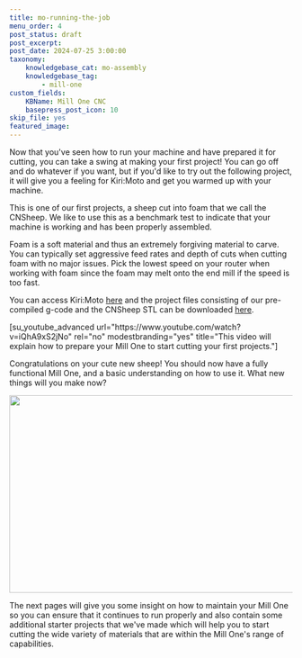 ```yaml
---
title: mo-running-the-job
menu_order: 4
post_status: draft
post_excerpt: 
post_date: 2024-07-25 3:00:00
taxonomy:
    knowledgebase_cat: mo-assembly
    knowledgebase_tag:
        - mill-one
custom_fields:
    KBName: Mill One CNC
    basepress_post_icon: 10
skip_file: yes
featured_image: 
---
```

<div id="dslc-module-d0a8d4577bb" class="dslc-module-front dslc-module-DSLC_Text_Simple dslc-in-viewport-check dslc-in-viewport-anim-none dslc-col dslc-12-col dslc-last-col dslc-module-handle-like-regular dslc-in-viewport" data-module-id="d0a8d4577bb" data-module="DSLC_Text_Simple" data-dslc-module-size="12" data-dslc-anim="none" data-dslc-anim-delay="" data-dslc-anim-duration="650" data-dslc-anim-easing="ease" data-dslc-preset="manual-text">
<div class="dslc-text-module-content">

Now that you've seen how to run your machine and have prepared it for cutting, you can take a swing at making your first project! You can go off and do whatever if you want, but if you'd like to try out the following project, it will give you a feeling for Kiri:Moto and get you warmed up with your machine.

This is one of our first projects, a sheep cut into foam that we call the CNSheep. We like to use this as a benchmark test to indicate that your machine is working and has been properly assembled.

Foam is a soft material and thus an extremely forgiving material to carve. You can typically set aggressive feed rates and depth of cuts when cutting foam with no major issues. Pick the lowest speed on your router when working with foam since the foam may melt onto the end mill if the speed is too fast.

You can access Kiri:Moto <a href="https://grid.space/kiri" target="_blank" rel="noopener">here</a> and the project files consisting of our pre-compiled g-code and the CNSheep STL can be downloaded <a href="https://resources.sienci.com/wp-content/uploads/2021/05/CNSheep-files3.zip">here</a>.

</div>
</div>
<div id="dslc-module-1f8064942c9" class="dslc-module-front dslc-module-DSLC_Separator dslc-in-viewport-check dslc-in-viewport-anim-none dslc-col dslc-12-col dslc-last-col dslc-module-handle-like-regular dslc-in-viewport" data-module-id="1f8064942c9" data-module="DSLC_Separator" data-dslc-module-size="12" data-dslc-anim="none" data-dslc-anim-delay="" data-dslc-anim-duration="650" data-dslc-anim-easing="ease" data-dslc-preset="none">
<div class="dslc-separator-wrapper">
<div class="dslc-separator dslc-separator-style-invisible">[su_youtube_advanced url="https://www.youtube.com/watch?v=iQhA9xS2jNo" rel="no" modestbranding="yes" title="This video will explain how to prepare your Mill One to start cutting your first projects."]</div>
<div></div>
</div>
</div>
<div id="dslc-module-c3d40c53841" class="dslc-module-front dslc-module-DSLC_Text_Simple dslc-in-viewport-check dslc-in-viewport-anim-none dslc-col dslc-12-col dslc-last-col dslc-module-handle-like-regular dslc-in-viewport" data-module-id="c3d40c53841" data-module="DSLC_Text_Simple" data-dslc-module-size="12" data-dslc-anim="none" data-dslc-anim-delay="" data-dslc-anim-duration="650" data-dslc-anim-easing="ease" data-dslc-preset="manual-text">
<div class="dslc-text-module-content">

Congratulations on your cute new sheep! You should now have a fully functional Mill One, and a basic understanding on how to use it. What new things will you make now?

<img class="aligncenter wp-image-660" src="https://resources.sienci.com/wp-content/uploads/2021/05/Foam-CNSheep-scaled-1-300x169.jpg" alt="" width="624" height="351" />

</div>
</div>
<div id="dslc-module-97445e2b1f1" class="dslc-module-front dslc-module-DSLC_Image dslc-in-viewport-check dslc-in-viewport-anim-none dslc-col dslc-12-col dslc-last-col dslc-module-handle-like-regular dslc-in-viewport" data-module-id="97445e2b1f1" data-module="DSLC_Image" data-dslc-module-size="12" data-dslc-anim="none" data-dslc-anim-delay="" data-dslc-anim-duration="650" data-dslc-anim-easing="ease" data-dslc-preset="none">
<div class="dslc-image-container">
<div class="dslc-image"></div>
</div>
</div>
<div id="dslc-module-92ed1425175" class="dslc-module-front dslc-module-DSLC_Text_Simple dslc-in-viewport-check dslc-in-viewport-anim-none dslc-col dslc-12-col dslc-last-col dslc-module-handle-like-regular dslc-in-viewport" data-module-id="92ed1425175" data-module="DSLC_Text_Simple" data-dslc-module-size="12" data-dslc-anim="none" data-dslc-anim-delay="" data-dslc-anim-duration="650" data-dslc-anim-easing="ease" data-dslc-preset="manual-text">
<div class="dslc-text-module-content">

The next pages will give you some insight on how to maintain your Mill One so you can ensure that it continues to run properly and also contain some additional starter projects that we've made which will help you to start cutting the wide variety of materials that are within the Mill One's range of capabilities.

</div>
</div>